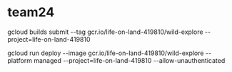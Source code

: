 # team24

gcloud builds submit --tag gcr.io/life-on-land-419810/wild-explore --project=life-on-land-419810

gcloud run deploy --image gcr.io/life-on-land-419810/wild-explore --platform managed --project=life-on-land-419810 --allow-unauthenticated

